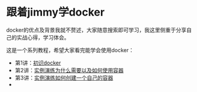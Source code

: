 # 跟着jimmy学docker

docker的优点及背景我就不赘述，大家随意搜索即可学习，我这里侧重于分享自己的实战心得，学习体会。

这是一个系列教程，希望大家看完能学会使用docker：

- 第1讲：[初识docker](./tutorials/jimmy-docker-01.md)
- 第2讲：[实例演练为什么需要以及如何使用容器](./tutorials/jimmy-docker-02.md)
- 第3讲：[实例演练如何创建一个自己的容器](./tutorials/jimmy-docker-03.md)
- 

